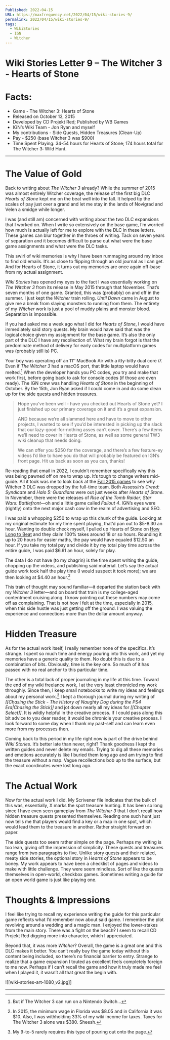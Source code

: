 ```yaml
---
Published: 2022-04-15
URL: https://maxfrequency.net/2022/04/15/wiki-stories-9/
permalink: 2022/04/15/wiki-stories-9/
tags:
  - WikiStories
  - IGN
  - Witcher
---
```

# Wiki Stories Letter 9 – The Witcher 3 - Hearts of Stone

# Facts:

- Game - The Witcher 3: Hearts of Stone
- Released on October 13, 2015
- Developed by CD Projekt Red; Published by WB Games
- IGN’s Wiki Team - Jon Ryan and myself
- My contributions - Side Quests, Hidden Treasures (Clean-Up)
- Pay - $250 (base Witcher 3 was $900)
- Time Spent Playing: 34-54 hours for Hearts of Stone; 174 hours total for The Witcher 3: Wild Hunt.

---
# The Value of Gold

Back to writing about *The Witcher 3* already? While the summer of 2015 was almost entirely Witcher coverage, the release of the first big DLC *Hearts of Stone* kept me on the beat well into the fall. It helped tip the scales of pay just over a grand and let me stay in the lands of Novigrad and Velen a smidge while longer.

I was (and still am) concerned with writing about the two DLC expansions that I worked on. When I write so extensively on the base game, I’m worried how much is actually left for me to explore with the DLC in these letters. These games can blur together in the throes of writing. Tack on seven years of separation and it becomes difficult to parse out what were the base game assignments and what were the DLC tasks.

This swirl of wiki memories is why I have been rummaging around my inbox to find old emails. It’s as close to flipping through an old journal as I can get. And for Hearts of Stone, it turns out my memories are once again off-base from my actual assignment.

*Wiki Stories* has opened my eyes to the fact I was essentially working on *The Witcher 3* from its release in May 2015 through that November. That’s seven months of one game. Granted, this was (probably) on and off in the summer. I just kept the *Witcher* train rolling. *Until Dawn* came in August to give me a break from slaying monsters to running from them. The entirety of my *Witcher* work is just a pool of muddy plains and monster blood. Separation is impossible.

If you had asked me a week ago what I did for *Hearts of Stone*, I would have immediately said story quests. My brain would have said that was the logical choice given my assignment for the base game. It’s also the only part of the DLC I have any recollection of. What my brain forgot is that the predominate method of delivery for early codes for multiplatform games was (probably still is) PC.

Your boy was operating off an 11’‘ MacBook Air with a itty-bitty dual core i7. Even if *The Witcher 3* had a macOS port, that little laptop would have melted.[^1]  When the developer hands you PC codes, you try and make that work first, before going back to ask for console codes (if those are even ready). The IGN crew was handling *Hearts of Stone* in the beginning of October. By the 15th, Jon Ryan asked if I could come in and do some clean up for the side quests and hidden treasures.

> Hope you’ve been well - have you checked out Hearts of Stone yet? I just finished up our primary coverage on it and it’s a great expansion.
> 
> AND because we’re all slammed here and have to move to other projects, I wanted to see if you’d be interested in picking up the slack that our lazy-good-for-nothing asses can’t cover. There’s a few items we’ll need to cover in Hearts of Stone, as well as some general TW3 wiki cleanup that needs doing.
> 
> We can offer you $250 for the coverage, and there’s a few feature-ey videos I’d like to have you do that will probably be featured on IGN’s front page. Hit us back as soon as you can, thanks!

Re-reading that email in 2022, I couldn’t remember specifically why this was being pawned off on me to wrap up. It’s tough to change writers mid-guide. All it took was me to look back at the [Fall 2015 games](https://www.theverge.com/2015/8/31/9231789/new-xbox-ps4-games-fall-2015-fallout-4-halo-5-cod-zelda) to see why Witcher 3 DLC was dropped by the full-time team. Both *Assassin’s Creed: Syndicate* and *Halo 5: Guardians* were out just weeks after *Hearts of Stone*.  In November, there were the releases of *Rise of the Tomb Raider*, *Star Wars: Battlefront*—oh and a little game called *Fallout 4*. IGN’s eyes were (rightly) onto the next major cash cow in the realm of advertising and SEO.

I was paid a whopping $250 to wrap up this chunk of the guide. Looking at my original estimate for my time spent playing, that’d pan out to $5-8.30 an hour. Wanting to double check myself, I pulled up Hearts of Stone on [How Long to Beat](https://howlongtobeat.com/game?id=30003) and they claim 100% takes around 18 or so hours. Rounding it up to 20 hours for easier maths, the pay would have equaled $12.50 an hour. If you take my total pay and divide it by my total play time across the entire guide, I was paid $6.61 an hour, solely for play.

The data I do not have (to my chagrin) is the time spent writing the guide, chopping up the videos, and publishing said material. Let’s say the actual guide work took half the play time (I would suspect it took more); we are then looking at $4.40 an hour.[^2]

This train of thought may sound familiar—it departed the station back with my *Witcher 3* letter—and on board that train is my college-aged contentment cruising along. I know pointing out these numbers may come off as complaining. That is not how I felt at the time, especially in 2015, when this side hustle was just getting off the ground. I was valuing the experience and connections more than the dollar amount anyway.
# Hidden Treasure

As for the actual work itself, I really remember none of the specifics. It’s strange. I spent so much time and energy pouring into this work, and yet my memories have a generic quality to them. No doubt this is due to a combination of bits. Obviously, time is the key one. So much of it has passed with no real anchor to this particular time.

The other is a total lack of proper journaling in my life at this time. Toward the end of my wiki freelance work, I at the very least chronicled my work throughly. Since then, I keep small notebooks to write my ideas and feelings about my personal work.[^3]  I kept a thorough journal during my writing of *[[Chasing the Stick - The History of Naughty Dog during the PS4 Era|Chasing the Stick]]* and jot down nearly all my ideas for *[[Chapter Select]]*. It is wildly helpful in the creative process. If I could pass along this bit advice to you dear reader, it would be chronicle your creative process. I look forward to some day when I thank my past-self and can learn even more from my processes then.

Coming back to this period in my life right now is part of the drive behind *Wiki Stories*. It’s better late than never, right? Thank goodness I kept the written guides and never delete my emails. Trying to dig all these memories and emotions accurately is like I buried them long ago and am trying to find the treasure without a map. Vague recollections bob up to the surface, but the exact coordinates were lost long ago.
# The Actual Work

Now for the actual work I did. My Scrivener file indicates that the bulk of this was, essentially, X marks the spot treasure hunting. It has been so long since I have even seen gameplay from *The Witcher 3* that I don’t recall how hidden treasure quests presented themselves. Reading one such hunt just now tells me that players would find a key or a map in one spot, which would lead them to the treasure in another. Rather straight forward on paper.

The side quests too seem rather simple on the page. Perhaps my writing is too lean, giving off the impression of simplicity. These quests and treasures range from two paragraphs to five. Unlike story quests and their related, meaty side stories, the optional story in *Hearts of Stone* appears to be boney. My work appears to have been a checklist of pages and videos to make with little challenge. They were seem mindless. Sort of like the quests themselves in open-world, checkbox games. Sometimes writing a guide for an open world game is just like playing one.
# Thoughts & Impressions

I feel like trying to recall my experience writing the guide for this particular game reflects what I’d remember now about said game. I remember the plot revolving around a wedding and a magic man. I enjoyed the lower-stakes from the main story. There was a fight on the beach? I seem to recall CD Projekt Red digging more into character, which I appreciated.

Beyond that, it was more *Witcher*? Overall, the game is a great one and this DLC makes it better. You can’t really buy the game today without this content being included, so there’s no financial barrier to entry. Strange to realize that a game expansion I touted as excellent feels completely foreign to me now. Perhaps if I can’t recall the game and how it truly made me feel when I played it, it wasn’t all that great the begin with.

![[wiki-stories-art-1080_v2.jpg]]

---
[^1]: But if The Witcher 3 can run on a Nintendo Switch… 
[^2]: In 2015, the minimum wage in Florida was $8.05 and in California it was $10. Also, I was withholding 33% of my wiki income for taxes. Taxes for The Witcher 3 alone was $380. Sheesh. 
[^3]: My 9-to-5 rarely requires this type of pouring out onto the page. 